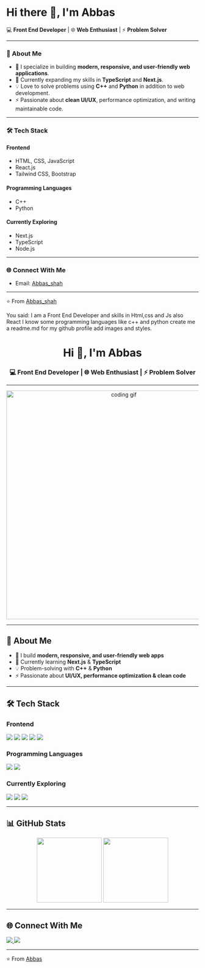 # Hi there 👋, I'm Abbas

💻 **Front End Developer** | 🌐 **Web Enthusiast** | ⚡ **Problem Solver**

---

### 🚀 About Me
- 🔭 I specialize in building **modern, responsive, and user-friendly web applications**.  
- 🌱 Currently expanding my skills in **TypeScript** and **Next.js**.  
- 💡 Love to solve problems using **C++** and **Python** in addition to web development.  
- ⚡ Passionate about **clean UI/UX**, performance optimization, and writing maintainable code.  

---

### 🛠️ Tech Stack

#### **Frontend**
- HTML, CSS, JavaScript  
- React.js  
- Tailwind CSS, Bootstrap  

#### **Programming Languages**
- C++  
- Python  

#### **Currently Exploring**
- Next.js  
- TypeScript  
- Node.js  

---

### 🌐 Connect With Me
- Email: [Abbas_shah](abbaskhanshah10@gmail.com)  

---

⭐️ From [Abbas_shah](https://github.com/Abbas-shah10)


You said:
I am a Front End Developer and skills in Html,css and Js also React I know some programming languages like c++ and python create me a readme.md for my github profile add images and styles.


<!-- Profile Header -->
<h1 align="center">Hi 👋, I'm Abbas</h1>
<h3 align="center">💻 Front End Developer | 🌐 Web Enthusiast | ⚡ Problem Solver</h3>

---

<!-- Banner / GIF -->
<p align="center">
  <img src="https://media.giphy.com/media/qgQUggAC3Pfv687qPC/giphy.gif" width="600" alt="coding gif"/>
</p>

---

## 🚀 About Me  
- 🔭 I build **modern, responsive, and user-friendly web apps**  
- 🌱 Currently learning **Next.js** & **TypeScript**  
- 💡 Problem-solving with **C++** & **Python**  
- ⚡ Passionate about **UI/UX, performance optimization & clean code**  

---

## 🛠️ Tech Stack  

### **Frontend**  
<p align="left">
  <img src="https://img.shields.io/badge/HTML5-E34F26?style=for-the-badge&logo=html5&logoColor=white" />
  <img src="https://img.shields.io/badge/CSS3-1572B6?style=for-the-badge&logo=css3&logoColor=white" />
  <img src="https://img.shields.io/badge/JavaScript-F7DF1E?style=for-the-badge&logo=javascript&logoColor=black" />
  <img src="https://img.shields.io/badge/React-20232A?style=for-the-badge&logo=react&logoColor=61DAFB" />
  <img src="https://img.shields.io/badge/Tailwind_CSS-38B2AC?style=for-the-badge&logo=tailwind-css&logoColor=white" />
</p>

### **Programming Languages**  
<p align="left">
  <img src="https://img.shields.io/badge/C++-00599C?style=for-the-badge&logo=c%2B%2B&logoColor=white" />
  <img src="https://img.shields.io/badge/Python-3776AB?style=for-the-badge&logo=python&logoColor=white" />
</p>

### **Currently Exploring**  
<p align="left">
  <img src="https://img.shields.io/badge/Next.js-000000?style=for-the-badge&logo=nextdotjs&logoColor=white" />
  <img src="https://img.shields.io/badge/TypeScript-007ACC?style=for-the-badge&logo=typescript&logoColor=white" />
  <img src="https://img.shields.io/badge/Node.js-43853D?style=for-the-badge&logo=node.js&logoColor=white" />
</p>

---

## 📊 GitHub Stats  

<p align="center">
  <img src="https://github-readme-stats.vercel.app/api?username=Abbas-shah10&show_icons=true&theme=radical" height="170"/>
  <img src="https://github-readme-stats.vercel.app/api/top-langs/?username=Abbas-shah10&layout=compact&theme=radical" height="170"/>
</p>

---

## 🌐 Connect With Me  

<p align="left">
  <a href="https://linkedin.com/in/yourprofile" target="_blank">
    <img src="https://img.shields.io/badge/LinkedIn-0077B5?style=for-the-badge&logo=linkedin&logoColor=white"/>
  </a>
  <a href="mailto:your.abbaskhanshah10@gmail.com">
    <img src="https://img.shields.io/badge/Email-D14836?style=for-the-badge&logo=gmail&logoColor=white"/>
  </a>
</p>

---

⭐️ From [Abbas](https://github.com/Abbas-shah10)
